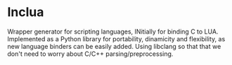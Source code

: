 Inclua
======
Wrapper generator for scripting languages, INitially for binding C to LUA.
Implemented as a Python library for portability, dinamicity and flexibility, as
new language binders can be easily added. Using libclang so that that we don't
need to worry about C/C++ parsing/preprocessing.
